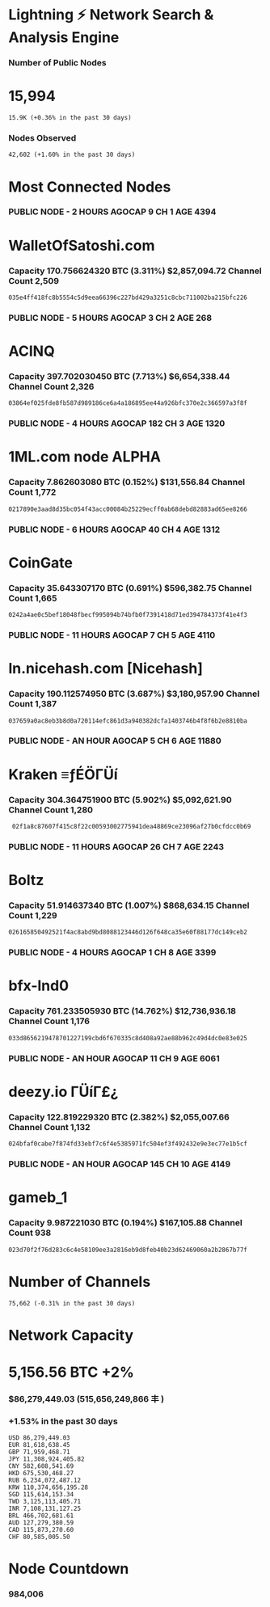 # Lightning ⚡ Network Search & Analysis Engine

### Number of Public Nodes
# 15,994 
    15.9K (+0.36% in the past 30 days)
### Nodes Observed
    42,602 (+1.60% in the past 30 days)
# Most Connected Nodes
### PUBLIC NODE - 2 HOURS AGOCAP 9 CH 1 AGE 4394
# WalletOfSatoshi.com
### Capacity 170.756624320 BTC (3.311%) $2,857,094.72 Channel Count 2,509
    035e4ff418fc8b5554c5d9eea66396c227bd429a3251c8cbc711002ba215bfc226
### PUBLIC NODE - 5 HOURS AGOCAP 3 CH 2 AGE 268
# ACINQ
### Capacity 397.702030450 BTC (7.713%) $6,654,338.44 Channel Count 2,326
    03864ef025fde8fb587d989186ce6a4a186895ee44a926bfc370e2c366597a3f8f
### PUBLIC NODE - 4 HOURS AGOCAP 182 CH 3 AGE 1320
# 1ML.com node ALPHA
### Capacity 7.862603080 BTC (0.152%) $131,556.84 Channel Count 1,772
    0217890e3aad8d35bc054f43acc00084b25229ecff0ab68debd82883ad65ee8266
### PUBLIC NODE - 6 HOURS AGOCAP 40 CH 4 AGE 1312
# CoinGate
### Capacity 35.643307170 BTC (0.691%) $596,382.75 Channel Count 1,665
    0242a4ae0c5bef18048fbecf995094b74bfb0f7391418d71ed394784373f41e4f3
### PUBLIC NODE - 11 HOURS AGOCAP 7 CH 5 AGE 4110
# ln.nicehash.com [Nicehash]
### Capacity 190.112574950 BTC (3.687%) $3,180,957.90 Channel Count 1,387
    037659a0ac8eb3b8d0a720114efc861d3a940382dcfa1403746b4f8f6b2e8810ba
### PUBLIC NODE - AN HOUR AGOCAP 5 CH 6 AGE 11880
# Kraken ≡ƒÉÖΓÜí
### Capacity 304.364751900 BTC (5.902%) $5,092,621.90 Channel Count 1,280
     02f1a8c87607f415c8f22c00593002775941dea48869ce23096af27b0cfdcc0b69
### PUBLIC NODE - 11 HOURS AGOCAP 26 CH 7 AGE 2243
# Boltz
### Capacity 51.914637340 BTC (1.007%) $868,634.15 Channel Count 1,229
    026165850492521f4ac8abd9bd8088123446d126f648ca35e60f88177dc149ceb2
### PUBLIC NODE - 4 HOURS AGOCAP 1 CH 8 AGE 3399
# bfx-lnd0
### Capacity 761.233505930 BTC (14.762%) $12,736,936.18 Channel Count 1,176
    033d8656219478701227199cbd6f670335c8d408a92ae88b962c49d4dc0e83e025
### PUBLIC NODE - AN HOUR AGOCAP 11 CH 9 AGE 6061
# deezy.io ΓÜíΓ£¿
### Capacity 122.819229320 BTC (2.382%) $2,055,007.66 Channel Count 1,132
    024bfaf0cabe7f874fd33ebf7c6f4e5385971fc504ef3f492432e9e3ec77e1b5cf
### PUBLIC NODE - AN HOUR AGOCAP 145 CH 10 AGE 4149
# gameb_1
### Capacity 9.987221030 BTC (0.194%) $167,105.88 Channel Count 938
    023d70f2f76d283c6c4e58109ee3a2816eb9d8feb40b23d62469060a2b2867b77f

# Number of Channels
    75,662 (-0.31% in the past 30 days)

# Network Capacity
# 5,156.56 BTC +2%
### $86,279,449.03  (515,656,249,866 丰 )
### +1.53% in the past 30 days
    USD 86,279,449.03 
    EUR 81,618,638.45 
    GBP 71,959,468.71 
    JPY 11,308,924,405.82 
    CNY 582,608,541.69 
    HKD 675,530,468.27 
    RUB 6,234,072,487.12 
    KRW 110,374,656,195.28 
    SGD 115,614,153.34 
    TWD 3,125,113,405.71 
    INR 7,108,131,127.25 
    BRL 466,702,681.61 
    AUD 127,279,380.59 
    CAD 115,873,270.60 
    CHF 80,585,005.50
# Node Countdown
### 984,006 

